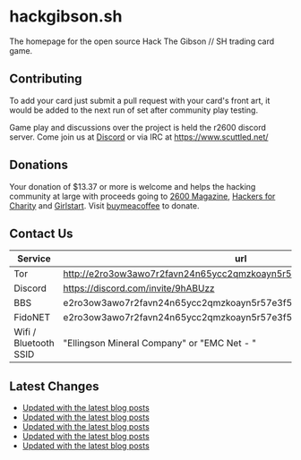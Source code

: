 # hackgibson.sh
The homepage for the open source Hack The Gibson // SH trading card game.


## Contributing

To add your card just submit a pull request with your card's front art, it would be added to the next run of set after community play testing.

Game play and discussions over the project is held the r2600 discord server. Come join us at [Discord](https://discord.com/invite/9hABUzz) or via IRC at https://www.scuttled.net/


## Donations

Your donation of $13.37 or more is welcome and helps the hacking community at large with proceeds going to [2600 Magazine](https://2600.com/), [Hackers for Charity](https://hackersforcharity.org) and [Girlstart](https://girlstart.org).  Visit [buymeacoffee](https://www.buymeacoffee.com/hackgibson.sh) to donate.


## Contact Us

Service | url
-|-
Tor | http://e2ro3ow3awo7r2favn24n65ycc2qmzkoayn5r57e3f56nvjwdcgg32ad.onion
Discord | https://discord.com/invite/9hABUzz
BBS | e2ro3ow3awo7r2favn24n65ycc2qmzkoayn5r57e3f56nvjwdcgg32ad.onion:23
FidoNET | e2ro3ow3awo7r2favn24n65ycc2qmzkoayn5r57e3f56nvjwdcgg32ad.onion:24554
Wifi / Bluetooth SSID | "Ellingson Mineral Company" or "EMC Net - <fidonet address>"

## Latest Changes
<!-- BLOG-POST-LIST:START -->
- [Updated with the latest blog posts](https://github.com/DFW2600/hackgibson.sh/commit/53728808d823ea1d36ccd8d13b83a6ef195bffcc)
- [Updated with the latest blog posts](https://github.com/DFW2600/hackgibson.sh/commit/374b4fa5684f95410f966fa73943f29c1a563bed)
- [Updated with the latest blog posts](https://github.com/DFW2600/hackgibson.sh/commit/f5dcca551637589826547f6b7ce82a9efdcc1068)
- [Updated with the latest blog posts](https://github.com/DFW2600/hackgibson.sh/commit/84596d0ae6cc8c80230ca0dd1813a21543a26038)
- [Updated with the latest blog posts](https://github.com/DFW2600/hackgibson.sh/commit/baf56d60abb38b96f6c5f3c3b62bff016c6e8e8f)
<!-- BLOG-POST-LIST:END -->
